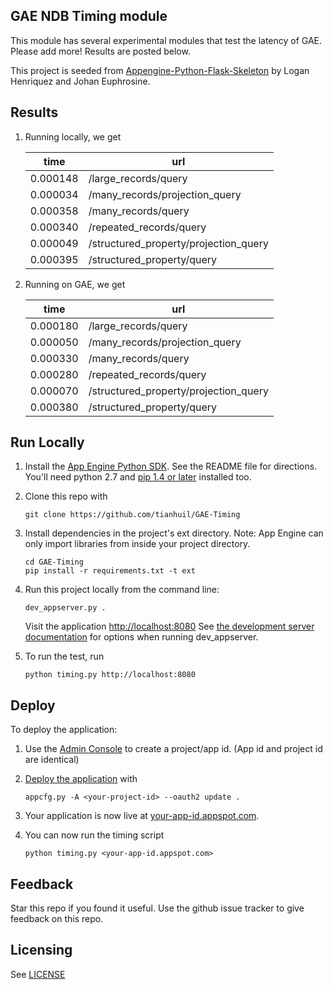 ## GAE NDB Timing module

This module has several experimental modules that test the latency of GAE.  Please add more!  Results are posted below.

This project is seeded from [Appengine-Python-Flask-Skeleton](https://github.com/tianhuil/GAE-Timing) by Logan Henriquez and Johan Euphrosine.

## Results
1. Running locally, we get

   | time | url |
   | ---- | --- |
   | 0.000148 | /large_records/query |
   | 0.000034 | /many_records/projection_query |
   | 0.000358 | /many_records/query |
   | 0.000340 | /repeated_records/query |
   | 0.000049 | /structured_property/projection_query |
   | 0.000395 | /structured_property/query |

1. Running on GAE, we get

   | time | url |
   | ---- | --- |
   | 0.000180 | /large_records/query |
   | 0.000050 | /many_records/projection_query |
   | 0.000330 | /many_records/query |
   | 0.000280 | /repeated_records/query |
   | 0.000070 | /structured_property/projection_query |
   | 0.000380 | /structured_property/query |


## Run Locally
1. Install the [App Engine Python SDK](https://developers.google.com/appengine/downloads).
See the README file for directions. You'll need python 2.7 and [pip 1.4 or later](http://www.pip-installer.org/en/latest/installing.html) installed too.

1. Clone this repo with

   ```
   git clone https://github.com/tianhuil/GAE-Timing
   ```
1. Install dependencies in the project's ext directory.
   Note: App Engine can only import libraries from inside your project directory.

   ```
   cd GAE-Timing
   pip install -r requirements.txt -t ext
   ```
1. Run this project locally from the command line:

   ```
   dev_appserver.py .
   ```

   Visit the application [http://localhost:8080](http://localhost:8080)
   See [the development server documentation](https://developers.google.com/appengine/docs/python/tools/devserver) for options when running dev_appserver.

1. To run the test, run

   ```
   python timing.py http://localhost:8080
   ```

## Deploy
To deploy the application:

1. Use the [Admin Console](https://console.developers.google.com) to create a
   project/app id. (App id and project id are identical)
1. [Deploy the
   application](https://developers.google.com/appengine/docs/python/tools/uploadinganapp) with

   ```
   appcfg.py -A <your-project-id> --oauth2 update .
   ```
1. Your application is now live at [your-app-id.appspot.com](your-app-id.appspot.com).

1. You can now run the timing script
   ```
   python timing.py <your-app-id.appspot.com>
   ```

## Feedback
Star this repo if you found it useful. Use the github issue tracker to give
feedback on this repo.

## Licensing
See [LICENSE](LICENSE)

